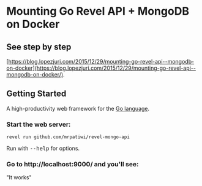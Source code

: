 # Mounting Go Revel API + MongoDB on Docker

## See step by step

[https://blog.lopezjuri.com/2015/12/29/mounting-go-revel-api--mongodb-on-docker](https://blog.lopezjuri.com/2015/12/29/mounting-go-revel-api--mongodb-on-docker/).

## Getting Started

A high-productivity web framework for the [Go language](http://www.golang.org/).

### Start the web server:

    revel run github.com/mrpatiwi/revel-mongo-api

   Run with <tt>--help</tt> for options.

### Go to http://localhost:9000/ and you'll see:

"It works"
